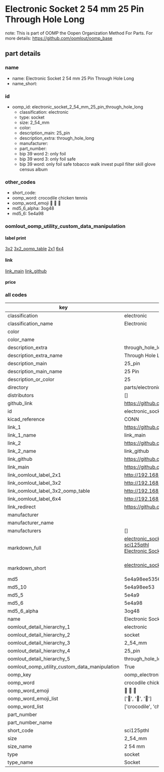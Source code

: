 # Electronic Socket 2 54 mm 25 Pin Through Hole Long  

note: This is part of OOMP the Oopen Organization Method For Parts. For more details: https://github.com/oomlout/oomp_base

##  part details
  







### name
* name: Electronic Socket 2 54 mm 25 Pin Through Hole Long
* name_short: 
### id
* oomp_id: electronic_socket_2_54_mm_25_pin_through_hole_long
  * classification: electronic
  * type: socket
  * size: 2_54_mm
  * color: 
  * description_main: 25_pin
  * description_extra: through_hole_long
  * manufacturer: 
  * part_number: 
  * bip 39 word 2: only foil
  * bip 39 word 3: only foil safe
  * bip 39 word: only foil safe tobacco walk invest pupil filter skill glove census album

### other_codes
* short_code: 
* oomp_word: crocodile chicken tennis
* oomp_word_emoji :crocodile: :chicken: :tennis:
* md5_6_alpha: 3og48
* md5_6: 5e4a98






### oomlout_oomp_utility_custom_data_manipulation
#### label print
[3x2](http://192.168.1.245:1112/?label=oomp%203og48)
[3x2_oomp_table](http://192.168.1.108:1112/?label=oomp%203og48)
[2x1](http://192.168.1.242:1112/?label=oomp%203og48)
[6x4](http://192.168.1.55:1112/?label=oomp%203og48)    

#### link

[link_main](https://github.com/oomlout/oomlout_oomp_version_1_messy/tree/main/parts/electronic_socket_2_54_mm_25_pin_through_hole_long) [link_github](https://github.com/oomlout/oomlout_oomp_version_1_messy/tree/main/parts/electronic_socket_2_54_mm_25_pin_through_hole_long)                             

#### price







### all codes 
| key | value |  
| --- | --- |  
| classification | electronic |  
| classification_name | Electronic |  
| color |  |  
| color_name |  |  
| description_extra | through_hole_long |  
| description_extra_name | Through Hole Long |  
| description_main | 25_pin |  
| description_main_name | 25 Pin |  
| description_or_color | 25 |  
| directory | parts/electronic_socket_2_54_mm_25_pin_through_hole_long |  
| distributors | [] |  
| github_link | https://github.com/oomlout/oomlout_oomp_part_src/tree/main/parts/electronic_socket_2_54_mm_25_pin_through_hole_long |  
| id | electronic_socket_2_54_mm_25_pin_through_hole_long |  
| kicad_reference | CONN |  
| link_1 | https://github.com/oomlout/oomlout_oomp_version_1_messy/tree/main/parts/electronic_socket_2_54_mm_25_pin_through_hole_long |  
| link_1_name | link_main |  
| link_2 | https://github.com/oomlout/oomlout_oomp_version_1_messy/tree/main/parts/electronic_socket_2_54_mm_25_pin_through_hole_long |  
| link_2_name | link_github |  
| link_github | https://github.com/oomlout/oomlout_oomp_version_1_messy/tree/main/parts/electronic_socket_2_54_mm_25_pin_through_hole_long |  
| link_main | https://github.com/oomlout/oomlout_oomp_version_1_messy/tree/main/parts/electronic_socket_2_54_mm_25_pin_through_hole_long |  
| link_oomlout_label_2x1 | http://192.168.1.242:1112/?label=oomp%203og48 |  
| link_oomlout_label_3x2 | http://192.168.1.245:1112/?label=oomp%203og48 |  
| link_oomlout_label_3x2_oomp_table | http://192.168.1.108:1112/?label=oomp%203og48 |  
| link_oomlout_label_6x4 | http://192.168.1.55:1112/?label=oomp%203og48 |  
| link_redirect | https://github.com/oomlout/oomlout_oomp_version_1_messy/tree/main/parts/electronic_socket_2_54_mm_25_pin_through_hole_long |  
| manufacturer |  |  
| manufacturer_name |  |  
| manufacturers | [] |  
| markdown_full | [electronic_socket_2_54_mm_25_pin_through_hole_long](none)<br>[sci125pthl](none)<br>[Electronic Socket 2 54 Mm 25 Pin Through Hole Long](none)<br><br> |  
| markdown_short | [electronic_socket_2_54_mm_25_pin_through_hole_long](none)<br><br> |  
| md5 | 5e4a98ee535675bdd7fb4e337c169cd8 |  
| md5_10 | 5e4a98ee53 |  
| md5_5 | 5e4a9 |  
| md5_6 | 5e4a98 |  
| md5_6_alpha | 3og48 |  
| name | Electronic Socket 2 54 mm 25 Pin Through Hole Long |  
| oomlout_detail_hierarchy_1 | electronic |  
| oomlout_detail_hierarchy_2 | socket |  
| oomlout_detail_hierarchy_3 | 2_54_mm |  
| oomlout_detail_hierarchy_4 | 25_pin |  
| oomlout_detail_hierarchy_5 | through_hole_long |  
| oomlout_oomp_utility_custom_data_manipulation | True |  
| oomp_key | oomp_electronic_socket_2_54_mm_25_pin_through_hole_long |  
| oomp_word | crocodile chicken tennis |  
| oomp_word_emoji | :crocodile: :chicken: :tennis: |  
| oomp_word_emoji_list | [':crocodile:', ':chicken:', ':tennis:'] |  
| oomp_word_list | ['crocodile', 'chicken', 'tennis'] |  
| part_number |  |  
| part_number_name |  |  
| short_code | sci125pthl |  
| size | 2_54_mm |  
| size_name | 2 54 mm |  
| type | socket |  
| type_name | Socket |  
